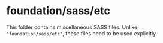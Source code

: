 # foundation/sass/etc

This folder contains miscellaneous SASS files. Unlike `"foundation/sass/etc"`, these files
need to be used explicitly.
